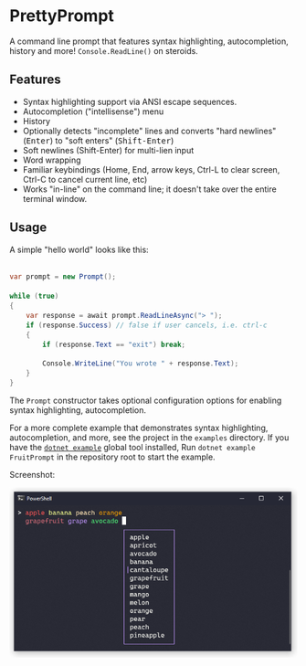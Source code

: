 # PrettyPrompt

A command line prompt that features syntax highlighting, autocompletion, history and more! `Console.ReadLine()` on steroids.

## Features

- Syntax highlighting support via ANSI escape sequences.
- Autocompletion ("intellisense") menu
- History
- Optionally detects "incomplete" lines and converts "hard newlines" (<kbd>Enter</kbd>) to "soft enters" (<kbd>Shift-Enter</kbd>) 
- Soft newlines (Shift-Enter) for multi-lien input
- Word wrapping
- Familiar keybindings (Home, End, arrow keys, Ctrl-L to clear screen, Ctrl-C to cancel current line, etc)
- Works "in-line" on the command line; it doesn't take over the entire terminal window.

## Usage

A simple "hello world" looks like this:

```csharp

var prompt = new Prompt();

while (true)
{
    var response = await prompt.ReadLineAsync("> ");
    if (response.Success) // false if user cancels, i.e. ctrl-c
    {
        if (response.Text == "exit") break;

        Console.WriteLine("You wrote " + response.Text);
    }
}
```

The `Prompt` constructor takes optional configuration options for enabling syntax highlighting, autocompletion.

For a more complete example that demonstrates syntax highlighting, autocompletion, and more, see the project in the `examples` directory.
If you have the [`dotnet example`](https://github.com/patriksvensson/dotnet-example) global tool installed, Run `dotnet example FruitPrompt`
in the repository root to start the example.


Screenshot:

![Screenshot](images/screenshot.png)
